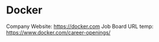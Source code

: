 # Docker

Company Website: https://docker.com
Job Board URL temp: https://www.docker.com/career-openings/